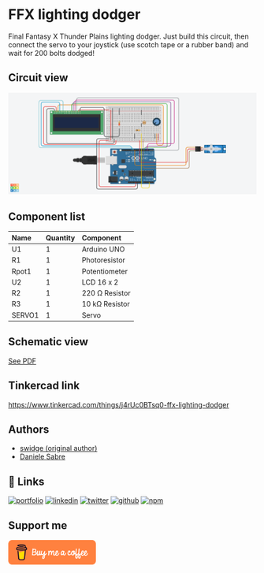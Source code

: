 # FFX lighting dodger

Final Fantasy X Thunder Plains lighting dodger.
Just build this circuit, then connect the servo to your joystick (use scotch tape or a rubber band) and wait for 200 bolts dodged!


## Circuit view

![Circuit view](/images/circuit.png "Circuit view")


## Component list

| Name   | Quantity | Component      |
|:-------|:---------|:---------------|
| U1     | 1        | Arduino UNO    |
| R1     | 1        | Photoresistor  |
| Rpot1  | 1        | Potentiometer  |
| U2     | 1        | LCD 16 x 2     |
| R2     | 1        | 220 Ω Resistor |
| R3     | 1        | 10 kΩ Resistor |
| SERVO1 | 1        | Servo          |


## Schematic view

[See PDF](/pdfs/ffx-lighting-dodger.pdf)


## Tinkercad link
https://www.tinkercad.com/things/j4rUc0BTsq0-ffx-lighting-dodger


## Authors
- [swidge (original author)](https://github.com/swidge)
- [Daniele Sabre](https://dsabre.github.io/resume/)


## 🔗 Links

[![portfolio](https://img.shields.io/badge/my_portfolio-000?style=for-the-badge&logo=ko-fi&logoColor=white)](https://dsabre.github.io/resume/)
[![linkedin](https://img.shields.io/badge/linkedin-0A66C2?style=for-the-badge&logo=linkedin&logoColor=white)](https://linkedin.com/in/danielesabre)
[![twitter](https://img.shields.io/badge/twitter-1DA1F2?style=for-the-badge&logo=twitter&logoColor=white)](https://twitter.com/raniel86)
[![github](https://img.shields.io/badge/github-171515?style=for-the-badge&logo=github&logoColor=white)](https://github.com/dsabre)
[![npm](https://img.shields.io/badge/npm-cb0000?style=for-the-badge&logo=npm&logoColor=white)](https://www.npmjs.com/~dsabre)


## Support me

<a href="https://www.buymeacoffee.com/daniele.sabre" target="_blank">
  <img src="https://raw.githubusercontent.com/dsabre/dsabre/main/images/bmc.png" alt="Buy Me a Coffee" title="Buy Me a Coffee" height="50" />
</a>

